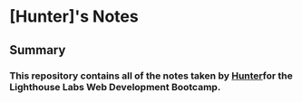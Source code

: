 # [Hunter]'s Notes
## Summary
### This repository contains all of the notes taken by [Hunter](https://lighthouselabs.ca)for the Lighthouse Labs Web Development Bootcamp.

